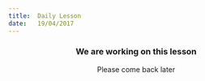 ```yaml
---
title:  Daily Lesson
date:   19/04/2017
---
```


### <center>We are working on this lesson</center>
<center>Please come back later</center>